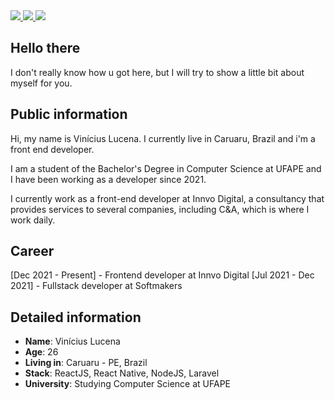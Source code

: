 <div>
    <a target='__blank' href="https://instagram.com/viniciuslucena">
        <img src="https://img.shields.io/badge/Instagram-E4405F?style=for-the-badge&logo=instagram&logoColor=white">
    </a>
    <a target='__blank' href="https://linkedin.com/in/viniciuslucena">
        <img src="https://img.shields.io/badge/LinkedIn-0077B5?style=for-the-badge&logo=linkedin&logoColor=white">
    </a>
    <a target='__blank' href="https://dev.to/viniciuslucena">
        <img src="https://img.shields.io/badge/dev.to-0A0A0A?style=for-the-badge&logo=dev.to&logoColor=white">
    </a>
</div>

## Hello there

I don't really know how u got here, but I will try to show a little bit about myself for you.

## Public information

Hi, my name is Vinícius Lucena. I currently live in Caruaru, Brazil and i'm a front end developer. 

I am a student of the Bachelor's Degree in Computer Science at UFAPE and I have been working as a developer since 2021.

I currently work as a front-end developer at Innvo Digital, a consultancy that provides services to several companies, including C&A, which is where I work daily.

## Career

[Dec 2021 - Present] - Frontend developer at Innvo Digital
[Jul 2021 - Dec 2021] - Fullstack developer at Softmakers

## Detailed information

* **Name**: Vinícius Lucena
* **Age**: 26
* **Living in**: Caruaru - PE, Brazil
* **Stack**: ReactJS, React Native, NodeJS, Laravel
* **University**: Studying Computer Science at UFAPE
<!-- 
## Curiosities about me

* I did 10 years of music classes playing classical guitar and singing in a choir which was  reference in the São Paulo state at that time. My final presentation on this road was at the "Sala São Paulo", which is the biggest and greatest theather in Brazil;
* I started with coding using **Pawn Lang**, switching lines and doing the "try/error" approach on a GTA San Andreas gamemode only to see if something changes in game;
* I had a "sensei" which teach a lot about programming and he made a huge progress with this knowlegment. Today I just made the same he did for me on the past at the He4rt Developers;
* I already had 2 private MapleStory servers (Java), 3 GTA SA:MP  private servers (Pawn) and 1 Minecraft Server (Java);
* I really like to help people. -->
